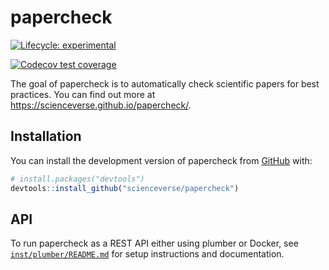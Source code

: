 # papercheck

<!-- badges: start -->
[![Lifecycle: experimental](https://img.shields.io/badge/lifecycle-experimental-orange.svg)](https://lifecycle.r-lib.org/articles/stages.html#experimental)

[![Codecov test coverage](https://codecov.io/gh/scienceverse/papercheck/graph/badge.svg)](https://app.codecov.io/gh/scienceverse/papercheck)
<!-- badges: end -->

The goal of papercheck is to automatically check scientific papers for best practices. You can find out more at <https://scienceverse.github.io/papercheck/>.

## Installation

You can install the development version of papercheck from [GitHub](https://github.com/) with:

``` r
# install.packages("devtools")
devtools::install_github("scienceverse/papercheck")
```

## API
To run papercheck as a REST API either using plumber or Docker, see [`inst/plumber/README.md`](inst/plumber/README.md) for setup instructions and documentation.
